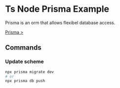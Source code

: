 # Ts Node Prisma Example

Prisma is an orm that allows flexibel database access.

[Prisma >](https://prisma.io)

## Commands

### Update scheme

```ps1
npx prisma migrate dev
# or
npx prisma db push
```
